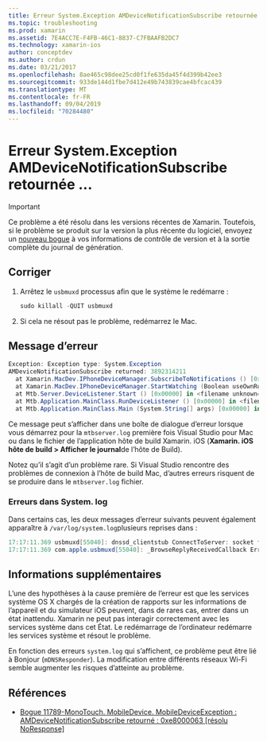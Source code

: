 ```yaml
---
title: Erreur System.Exception AMDeviceNotificationSubscribe retournée ...
ms.topic: troubleshooting
ms.prod: xamarin
ms.assetid: 7E4ACC7E-F4FB-46C1-8837-C7FBAAFB2DC7
ms.technology: xamarin-ios
author: conceptdev
ms.author: crdun
ms.date: 03/21/2017
ms.openlocfilehash: 8ae465c98dee25cd0f1fe635da45f4d399b42ee3
ms.sourcegitcommit: 933de144d1fbe7d412e49b743839cae4bfcac439
ms.translationtype: MT
ms.contentlocale: fr-FR
ms.lasthandoff: 09/04/2019
ms.locfileid: "70284480"
---
```

# <a name="systemexception-amdevicenotificationsubscribe-returned-"></a>Erreur System.Exception AMDeviceNotificationSubscribe retournée ...

> [!IMPORTANT]
> Ce problème a été résolu dans les versions récentes de Xamarin. Toutefois, si le problème se produit sur la version la plus récente du logiciel, envoyez un [nouveau bogue](~/cross-platform/troubleshooting/questions/howto-file-bug.md) à vos informations de contrôle de version et à la sortie complète du journal de génération.


## <a name="fix"></a>Corriger

1. Arrêtez le `usbmuxd` processus afin que le système le redémarre :

    ```csharp
    sudo killall -QUIT usbmuxd
    ```

2. Si cela ne résout pas le problème, redémarrez le Mac.

## <a name="error-message"></a>Message d’erreur

```csharp
Exception: Exception type: System.Exception
AMDeviceNotificationSubscribe returned: 3892314211
  at Xamarin.MacDev.IPhoneDeviceManager.SubscribeToNotifications () [0x00000] in <filename unknown="">:0
  at Xamarin.MacDev.IPhoneDeviceManager.StartWatching (Boolean useOwnRunloop) [0x00000] in <filename unknown="">:0
  at Mtb.Server.DeviceListener.Start () [0x00000] in <filename unknown="">:0
  at Mtb.Application.MainClass.RunDeviceListener () [0x00000] in <filename unknown="">:0
  at Mtb.Application.MainClass.Main (System.String[] args) [0x00000] in <filename unknown="">:0
```

Ce message peut s’afficher dans une boîte de dialogue d’erreur lorsque vous démarrez pour la `mtbserver.log` première fois Visual Studio pour Mac ou dans le fichier de l’application hôte de build Xamarin. iOS (**Xamarin. iOS hôte de build > Afficher le journal**de l’hôte de Build).

Notez qu’il s’agit d’un problème rare. Si Visual Studio rencontre des problèmes de connexion à l’hôte de build Mac, d’autres erreurs risquent de se produire dans le `mtbserver.log` fichier.

### <a name="errors-in-systemlog"></a>Erreurs dans System. log

Dans certains cas, les deux messages d’erreur suivants peuvent également apparaître à `/var/log/system.log`plusieurs reprises dans :

```csharp
17:17:11.369 usbmuxd[55040]: dnssd_clientstub ConnectToServer: socket failed 24 Too many open files
17:17:11.369 com.apple.usbmuxd[55040]: _BrowseReplyReceivedCallback Error doing DNSServiceResolve(): -65539
```

## <a name="additional-information"></a>Informations supplémentaires

L’une des hypothèses à la cause première de l’erreur est que les services système OS X chargés de la création de rapports sur les informations de l’appareil et du simulateur iOS peuvent, dans de rares cas, entrer dans un état inattendu. Xamarin ne peut pas interagir correctement avec les services système dans cet État. Le redémarrage de l’ordinateur redémarre les services système et résout le problème.

En fonction des erreurs `system.log` qui s’affichent, ce problème peut être lié à Bonjour (`mDNSResponder`). La modification entre différents réseaux Wi-Fi semble augmenter les risques d’atteinte au problème.

## <a name="references"></a>Références

* [Bogue 11789-MonoTouch. MobileDevice. MobileDeviceException : AMDeviceNotificationSubscribe retourné : 0xe8000063 [résolu NoResponse]](https://bugzilla.xamarin.com/show_bug.cgi?id=11789)
